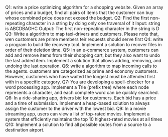 Q1: write a price optimizing algorithm for a shopping website. Given an array of prices and a budget, find all pairs of items that the customer can buy whose combined price does not exceed the budget.
Q2: Find the first non-repeating character in a string by doing only one traversal of it
Input: string is ABCDBAGHC Output: The first non-repeating character in the string is D
Q3: Write a algorithm to map taxi-drivers and customers. Please note that, wen customers are prime members teir requests should serve first
Q4: write a program to build file recovery tool. Implement a solution to recover files in order of their deletion time.
Q5: In an e-commerce system, customers can add and remove items from their shopping cart, but they also want to undo the last added item. 
Implement a solution that allows adding, removing, and undoing the last operation.
Q6: write a algorithm to map incoming calls to the agents. customers are categorized as prime and economy customers.
However, customers who have waited the longest must be attended first with in a specific category. 
Q7: You are developing a spell-checker for a word processing app. Implement a Trie (prefix tree) where each node represents a character,
and each complete word can be quickly searched.
Q8: In a ride-sharing app, drivers bid for customers. Each bid has a price and a time of submission.
Implement a heap-based solution to always assign the customer to the driver with the lowest bid. 
Q9: In a movie streaming app, users can view a list of top-rated movies. Implement a system that efficiently maintains the top 10 highest-rated movies at all times
Q10: Implement a solution to find all possible routes from a source to a destination airport.
